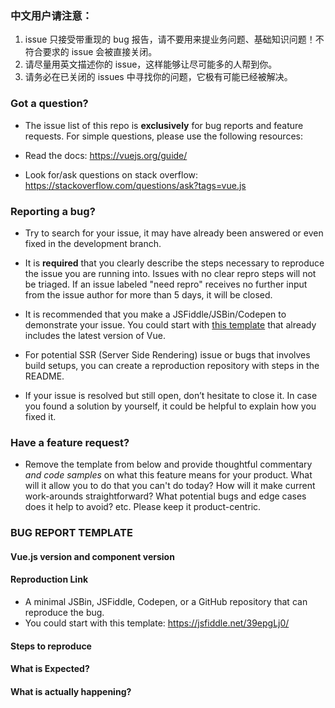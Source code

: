 ### 中文用户请注意：

1. issue 只接受带重现的 bug 报告，请不要用来提业务问题、基础知识问题！不符合要求的 issue 会被直接关闭。
2. 请尽量用英文描述你的 issue，这样能够让尽可能多的人帮到你。
3. 请务必在已关闭的 issues 中寻找你的问题，它极有可能已经被解决。
  		  
### Got a question?

- The issue list of this repo is **exclusively** for bug reports and feature requests. For simple questions, please use the following resources:

- Read the docs: https://vuejs.org/guide/
- Look for/ask questions on stack overflow: https://stackoverflow.com/questions/ask?tags=vue.js		

### Reporting a bug?

- Try to search for your issue, it may have already been answered or even fixed in the development branch.		
- It is **required** that you clearly describe the steps necessary to reproduce the issue you are running into. Issues with no clear repro steps will not be triaged. If an issue labeled "need repro" receives no further input from the issue author for more than 5 days, it will be closed.

- It is recommended that you make a JSFiddle/JSBin/Codepen to demonstrate your issue. You could start with [this template](https://jsfiddle.net/39epgLj0/) that already includes the latest version of Vue.

- For potential SSR (Server Side Rendering) issue or bugs that involves build setups, you can create a reproduction repository with steps in the README.

- If your issue is resolved but still open, don’t hesitate to close it. In case you found a solution by yourself, it could be helpful to explain how you fixed it.

### Have a feature request?

- Remove the template from below and provide thoughtful commentary *and code samples* on what this feature means for your product. What will it allow you to do that you can't do today? How will it make current work-arounds straightforward? What potential bugs and edge cases does it help to avoid? etc. Please keep it product-centric.

### BUG REPORT TEMPLATE

#### Vue.js version and component version

#### Reproduction Link
- A minimal JSBin, JSFiddle, Codepen, or a GitHub repository that can reproduce the bug.
- You could start with this template: https://jsfiddle.net/39epgLj0/

#### Steps to reproduce

#### What is Expected?		

#### What is actually happening?